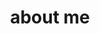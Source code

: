 ---
# About page
title: "about me"
type: "widget_page"
headless: false  # Homepage is headless, other widget pages are not.
---